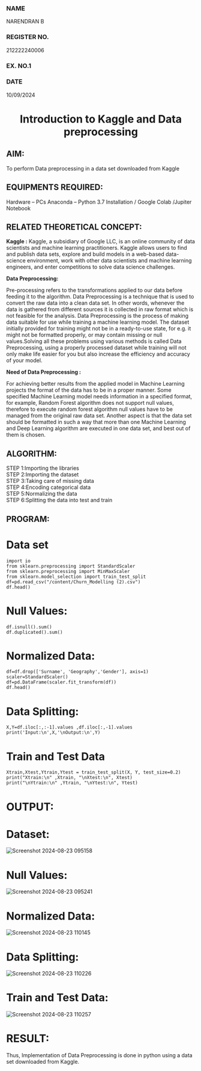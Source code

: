 <H3>NAME</H3> NARENDRAN B
<H3>REGISTER NO.</H3> 212222240006
<H3>EX. NO.1</H3>
<H3>DATE</H3> 10/09/2024
<H1 ALIGN =CENTER> Introduction to Kaggle and Data preprocessing</H1>

## AIM:

To perform Data preprocessing in a data set downloaded from Kaggle

## EQUIPMENTS REQUIRED:
Hardware – PCs
Anaconda – Python 3.7 Installation / Google Colab /Jupiter Notebook

## RELATED THEORETICAL CONCEPT:

**Kaggle :**
Kaggle, a subsidiary of Google LLC, is an online community of data scientists and machine learning practitioners. Kaggle allows users to find and publish data sets, explore and build models in a web-based data-science environment, work with other data scientists and machine learning engineers, and enter competitions to solve data science challenges.

**Data Preprocessing:**

Pre-processing refers to the transformations applied to our data before feeding it to the algorithm. Data Preprocessing is a technique that is used to convert the raw data into a clean data set. In other words, whenever the data is gathered from different sources it is collected in raw format which is not feasible for the analysis.
Data Preprocessing is the process of making data suitable for use while training a machine learning model. The dataset initially provided for training might not be in a ready-to-use state, for e.g. it might not be formatted properly, or may contain missing or null values.Solving all these problems using various methods is called Data Preprocessing, using a properly processed dataset while training will not only make life easier for you but also increase the efficiency and accuracy of your model.

**Need of Data Preprocessing :**

For achieving better results from the applied model in Machine Learning projects the format of the data has to be in a proper manner. Some specified Machine Learning model needs information in a specified format, for example, Random Forest algorithm does not support null values, therefore to execute random forest algorithm null values have to be managed from the original raw data set.
Another aspect is that the data set should be formatted in such a way that more than one Machine Learning and Deep Learning algorithm are executed in one data set, and best out of them is chosen.


## ALGORITHM:
STEP 1:Importing the libraries<BR>
STEP 2:Importing the dataset<BR>
STEP 3:Taking care of missing data<BR>
STEP 4:Encoding categorical data<BR>
STEP 5:Normalizing the data<BR>
STEP 6:Splitting the data into test and train<BR>

##  PROGRAM:



# Data set
```import pandas as pd                                                
import io
from sklearn.preprocessing import StandardScaler
from sklearn.preprocessing import MinMaxScaler
from sklearn.model_selection import train_test_split
df=pd.read_csv("/content/Churn_Modelling (2).csv")         
df.head()
```
# Null Values:
```
df.isnull().sum()
df.duplicated().sum()
```
# Normalized Data:
```
df=df.drop(['Surname', 'Geography','Gender'], axis=1)
scaler=StandardScaler()                                             
df=pd.DataFrame(scaler.fit_transform(df))
df.head()
```
# Data Splitting:
```
X,Y=df.iloc[:,:-1].values ,df.iloc[:,-1].values                     
print('Input:\n',X,'\nOutput:\n',Y)
```
# Train and Test Data
```
Xtrain,Xtest,Ytrain,Ytest = train_test_split(X, Y, test_size=0.2)
print("Xtrain:\n" ,Xtrain, "\nXtest:\n", Xtest)                     
print("\nYtrain:\n" ,Ytrain, "\nYtest:\n", Ytest)
```
# OUTPUT:
# Dataset:

![Screenshot 2024-08-23 095158](https://github.com/user-attachments/assets/1c52d3fc-3aa1-4e66-b727-22f28d53af37)

# Null Values:

![Screenshot 2024-08-23 095241](https://github.com/user-attachments/assets/e7378916-e60d-46eb-bea8-b0980cbf194f)

# Normalized Data:

![Screenshot 2024-08-23 110145](https://github.com/user-attachments/assets/3cb3e699-7aea-4cef-990e-da9b07d43505)

# Data Splitting:

![Screenshot 2024-08-23 110226](https://github.com/user-attachments/assets/a6b02b84-0a61-4fd9-9df2-307362cd7e98)

# Train and Test Data:

![Screenshot 2024-08-23 110257](https://github.com/user-attachments/assets/f4e7ebda-33a5-45b1-9abf-7e439262d509)






# RESULT:
Thus, Implementation of Data Preprocessing is done in python using a data set downloaded from Kaggle.



